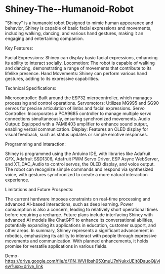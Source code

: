 # Shiney-The--Humanoid-Robot
"Shiney" is a humanoid robot  Designed to mimic human appearance and behavior, Shiney is capable of basic facial expressions and movements, including walking, dancing, and various hand gestures, making it an engaging and entertaining companion. 

Key Features:

Facial Expressions: Shiney can display basic facial expressions, enhancing its ability to interact socially.
Locomotion: The robot is capable of walking and dancing, demonstrating a range of movements that contribute to its lifelike presence.
Hand Movements: Shiney can perform various hand gestures, adding to its expressive capabilities.

Technical Specifications:

Microcontroller: Built around the ESP32 microcontroller, which manages processing and control operations.
Servomotors: Utilizes MG995 and SG90 servos for precise articulation of limbs and facial expressions.
Servo Controller: Incorporates a PCA9685 controller to manage multiple servo connections simultaneously, ensuring synchronized movements.
Audio Output: Equipped with a PAM8403 amplifier to enhance sound output, enabling verbal communication.
Display: Features an OLED display for visual feedback, such as status updates or simple emotive responses.

Programming and Interaction:

Shiney is programmed using the Arduino IDE, with libraries like Adafruit GFX, Adafruit SSD1306, Adafruit PWM Servo Driver, ESP Async WebServer, and XT_DAC_Audio to control servos, the OLED display, and voice output. The robot can recognize simple commands and respond via synthesized voice, with gestures synchronized to create a more natural interaction experience. 

Limitations and Future Prospects:

The current hardware imposes constraints on real-time processing and advanced AI-based interactions, such as deep learning. Power consumption is also a concern, leading to relatively short operational times before requiring a recharge. Future plans include interfacing Shiney with advanced AI models like ChatGPT to enhance its conversational abilities, potentially expanding its applications in education, customer support, and other areas.
In summary, Shiney represents a significant advancement in robotics, emphasizing its ability to interact with people through expressive movements and communication. With planned enhancements, it holds promise for versatile applications in various fields.

Demo-https://drive.google.com/file/d/11N_WVHbsh95XmuU7nNukxUEIt8DauoQj/view?usp=drive_link
